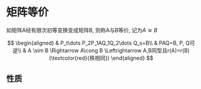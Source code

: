 # 矩阵等价

如矩阵A经有限次初等变换变成矩阵B, 则称A与B等价, 记为$A \cong B$

$$
\begin{aligned}
	& P_t\dots P_2P_1AQ_1Q_2\dots Q_s=B\\
	& PAQ=B, P, Q可逆\\
	& A \sim B \Rightarrow A\cong B \Leftrightarrow A,B同型且r(A)=r(B)(\textcolor{red}{秩相同})
\end{aligned}
$$

## 性质
